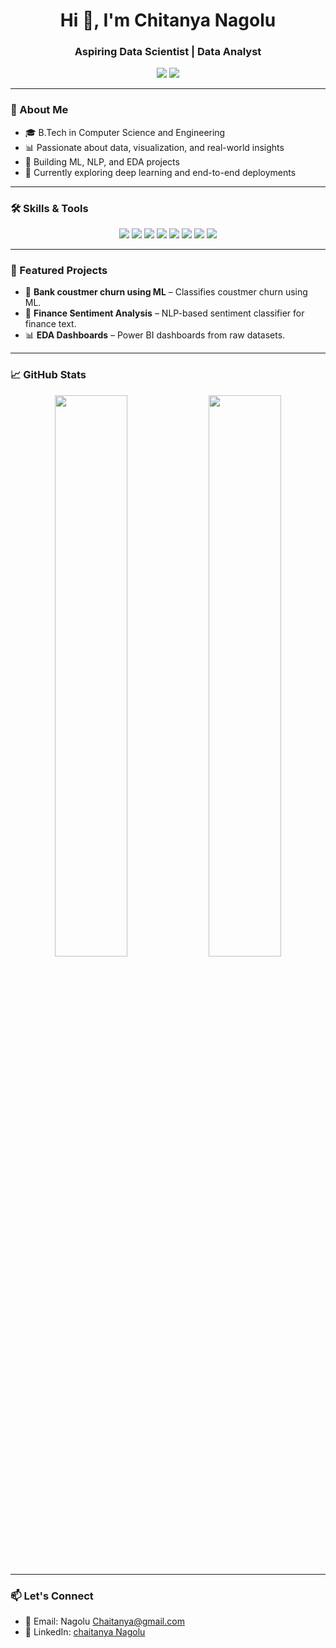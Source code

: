 <h1 align="center">Hi 👋, I'm  Chitanya Nagolu </h1>
<h3 align="center">Aspiring Data Scientist | Data Analyst </h3>

<p align="center">
  <a href="mailto:nagoluchaitanya@gmail.com"><img src="https://img.shields.io/badge/Email-D14836?style=flat-square&logo=gmail&logoColor=white" /></a>
  <a href="[[https://www.linkedin.com/in/chaitanyanagolu//](Nagolu chaitanya)]" target="_blank"><img src="https://img.shields.io/badge/LinkedIn-0077B5?style=flat-square&logo=linkedin&logoColor=white" /></a>
</p>

---

### 🧠 About Me
- 🎓 B.Tech in Computer Science and Engineering  
- 📊 Passionate about data, visualization, and real-world insights  
- 🤖 Building ML, NLP, and EDA projects  
- 🌱 Currently exploring deep learning and end-to-end deployments

---

### 🛠️ Skills & Tools

<p align="center">
  <img src="https://img.shields.io/badge/Python-3776AB?style=for-the-badge&logo=python&logoColor=white" />
  <img src="https://img.shields.io/badge/SQL-003B57?style=for-the-badge&logo=mysql&logoColor=white" />
  <img src="https://img.shields.io/badge/Pandas-150458?style=for-the-badge&logo=pandas&logoColor=white" />
  <img src="https://img.shields.io/badge/Numpy-013243?style=for-the-badge&logo=numpy&logoColor=white" />
  <img src="https://img.shields.io/badge/Scikit--learn-F7931E?style=for-the-badge&logo=scikit-learn&logoColor=white" />
  <img src="https://img.shields.io/badge/Machine%20Learning-FFC107?style=for-the-badge&logo=tensorflow&logoColor=black" />
  <img src="https://img.shields.io/badge/NLP-8E44AD?style=for-the-badge&logo=spacy&logoColor=white" />
  <img src="https://img.shields.io/badge/Power%20BI-F2C811?style=for-the-badge&logo=powerbi&logoColor=black" />
</p>

---

### 📌 Featured Projects
- 🍎 **Bank coustmer churn using ML** – Classifies coustmer churn using ML.
- 💬 **Finance Sentiment Analysis** – NLP-based sentiment classifier for finance text.
- 📊 **EDA Dashboards** – Power BI dashboards from raw datasets.

---

### 📈 GitHub Stats

<p align="center">
  <img src="https://github-readme-stats.vercel.app/api?username=ChaitanyaNagolu&show_icons=true&theme=tokyonight" width="48%" />
  <img src="https://github-readme-stats.vercel.app/api/top-langs/?username=ChaitanyaNagolu&layout=compact&theme=tokyonight" width="48%" />
</p>

---

### 📫 Let's Connect
- 📧 Email: Nagolu Chaitanya@gmail.com  
- 💼 LinkedIn: [chaitanya Nagolu]()  



